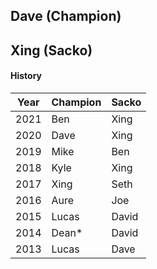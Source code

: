 ## Dave (Champion)

## Xing (Sacko)

#### History

| Year | Champion  | Sacko |
| ---  | ---       | ---   |
| 2021 | Ben       | Xing  |
| 2020 | Dave      | Xing  |
| 2019 | Mike      | Ben   |
| 2018 | Kyle      | Xing  |
| 2017 | Xing      | Seth  |
| 2016 | Aure      | Joe   |
| 2015 | Lucas     | David |
| 2014 | Dean*     | David |
| 2013 | Lucas     | Dave  |